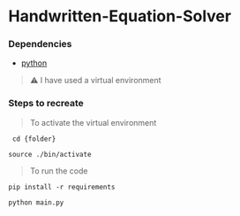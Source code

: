 # Handwritten-Equation-Solver

### Dependencies ##
* [python](https://www.python.org/)

> :warning: I have used a virtual environment

### Steps to recreate  ###
> To  activate the virtual environment

` cd {folder}`

`source ./bin/activate `
> To run the code 

`pip install -r requirements`

` python main.py `


